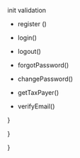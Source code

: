 <!-- Coi nhuw xong domain roi  -->
<!-- DatabaseConfig  -->
<!-- nest g resource   report -->



<!--  -->
init
validation
+ register ()
+ login()
+ logout()

+ forgotPassword()
+ changePassword()


+ getTaxPayer()
+ verifyEmail()

<!-- + updateTaxPayer() -->
<!-- + deleteTaxPayer() -->

<!-- + verifyTaxPayerBank() -->
<!-- + verifyTaxPayerAddress() -->




<!-- model Invoice { -->
  <!-- id               Int           @id @default(autoincrement()) -->
  <!-- total_before_tax Float -->
  <!-- total_after_tax  Float -->
  <!-- date             DateTime -->
  
  <!-- userId           Int -->
  <!-- user             User          @relation(fields: [userId], references: [id]) -->
  
  <!-- customerId       Int -->
  <!-- customer         Customer      @relation(fields: [customerId], references: [id]) -->

  <!-- invoiceItems     InvoiceItem[] -->
}

<!-- model InvoiceItem { -->
  <!-- id        Int     @id @default(autoincrement()) -->
  <!-- unitPrice Float -->
  <!-- quantity  Int -->
  <!-- taxRate   Float -->
  
  <!-- productId Int -->
  <!-- product   Product @relation(fields: [productId], references: [id]) -->

  <!-- invoiceId Int -->
  <!-- invoice   Invoice @relation(fields: [invoiceId], references: [id]) -->
}


<!-- model Product { -->
  <!-- id           Int           @id @default(autoincrement()) -->
  <!-- name         String -->
  <!-- description  String -->
  <!-- price        Float -->
}



<!--  
model Customer {
  id          Int       @id @default(autoincrement())
  name        String
  email       String
  phoneNumber String
  address     Address   @relation(fields: [addressId], references: [id])
  bank        Bank      @relation(fields: [bankId], references: [id])
  addressId   Int
  bankId      String
  Invoice     Invoice[]
} -->